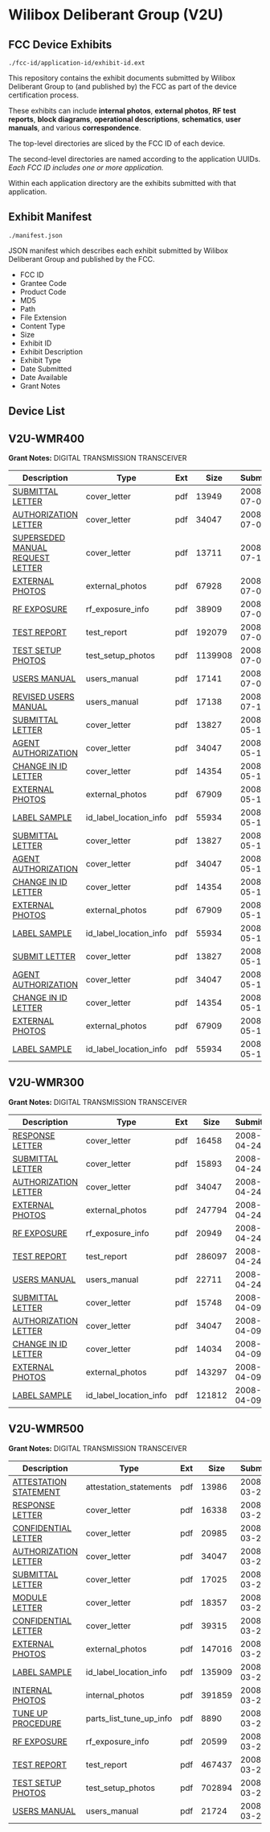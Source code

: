 # Wilibox Deliberant Group (V2U)
## FCC Device Exhibits

```
./fcc-id/application-id/exhibit-id.ext
```

This repository contains the exhibit documents submitted by Wilibox Deliberant Group to (and published by) the FCC as part of the device certification process.

These exhibits can include **internal photos**, **external photos**, **RF test reports**, **block diagrams**, **operational descriptions**, **schematics**, **user manuals**, and various **correspondence**.

The top-level directories are sliced by the FCC ID of each device.

The second-level directories are named according to the application UUIDs. *Each FCC ID includes one or more application.*

Within each application directory are the exhibits submitted with that application. 

## Exhibit Manifest

```
./manifest.json
```

JSON manifest which describes each exhibit submitted by Wilibox Deliberant Group and published by the FCC.

- FCC ID
- Grantee Code
- Product Code
- MD5
- Path
- File Extension
- Content Type
- Size
- Exhibit ID
- Exhibit Description
- Exhibit Type
- Date Submitted
- Date Available
- Grant Notes

## Device List
## V2U-WMR400
**Grant Notes:** DIGITAL TRANSMISSION TRANSCEIVER

| Description | Type | Ext | Size | Submitted | Available |
| ----------- | ---- | --- | ---- | --------- | --------- |
| [SUBMITTAL LETTER](V2U-WMR400/65897e9ca34dd52f174cdb3c450ec822/967502.pdf) | cover_letter | pdf | 13949 | 2008-07-09 | 2008-07-09 |
| [AUTHORIZATION LETTER](V2U-WMR400/65897e9ca34dd52f174cdb3c450ec822/920805.pdf) | cover_letter | pdf | 34047 | 2008-07-09 | 2008-07-09 |
| [SUPERSEDED MANUAL REQUEST LETTER](V2U-WMR400/65897e9ca34dd52f174cdb3c450ec822/969284.pdf) | cover_letter | pdf | 13711 | 2008-07-11 | 2008-07-09 |
| [EXTERNAL PHOTOS](V2U-WMR400/65897e9ca34dd52f174cdb3c450ec822/967498.pdf) | external_photos | pdf | 67928 | 2008-07-09 | 2008-07-09 |
| [RF EXPOSURE](V2U-WMR400/65897e9ca34dd52f174cdb3c450ec822/967499.pdf) | rf_exposure_info | pdf | 38909 | 2008-07-09 | 2008-07-09 |
| [TEST REPORT](V2U-WMR400/65897e9ca34dd52f174cdb3c450ec822/967503.pdf) | test_report | pdf | 192079 | 2008-07-09 | 2008-07-09 |
| [TEST SETUP PHOTOS](V2U-WMR400/65897e9ca34dd52f174cdb3c450ec822/967500.pdf) | test_setup_photos | pdf | 1139908 | 2008-07-09 | 2008-07-09 |
| [USERS MANUAL](V2U-WMR400/65897e9ca34dd52f174cdb3c450ec822/967501.pdf) | users_manual | pdf | 17141 | 2008-07-09 | 2008-07-09 |
| [REVISED USERS MANUAL](V2U-WMR400/65897e9ca34dd52f174cdb3c450ec822/969285.pdf) | users_manual | pdf | 17138 | 2008-07-11 | 2008-07-09 |
| [SUBMITTAL LETTER](V2U-WMR400/f847a1dda91e4b2197bf6b02cff271ac/942591.pdf) | cover_letter | pdf | 13827 | 2008-05-16 | 2008-05-16 |
| [AGENT AUTHORIZATION](V2U-WMR400/f847a1dda91e4b2197bf6b02cff271ac/920805.pdf) | cover_letter | pdf | 34047 | 2008-05-16 | 2008-05-16 |
| [CHANGE IN ID LETTER](V2U-WMR400/f847a1dda91e4b2197bf6b02cff271ac/942593.pdf) | cover_letter | pdf | 14354 | 2008-05-16 | 2008-05-16 |
| [EXTERNAL PHOTOS](V2U-WMR400/f847a1dda91e4b2197bf6b02cff271ac/942589.pdf) | external_photos | pdf | 67909 | 2008-05-16 | 2008-05-16 |
| [LABEL SAMPLE](V2U-WMR400/f847a1dda91e4b2197bf6b02cff271ac/942590.pdf) | id_label_location_info | pdf | 55934 | 2008-05-16 | 2008-05-16 |
| [SUBMITTAL LETTER](V2U-WMR400/f83b6567c95ff9a3588ad7e5af5b4a35/942591.pdf) | cover_letter | pdf | 13827 | 2008-05-16 | 2008-05-16 |
| [AGENT AUTHORIZATION](V2U-WMR400/f83b6567c95ff9a3588ad7e5af5b4a35/920805.pdf) | cover_letter | pdf | 34047 | 2008-05-16 | 2008-05-16 |
| [CHANGE IN ID LETTER](V2U-WMR400/f83b6567c95ff9a3588ad7e5af5b4a35/942593.pdf) | cover_letter | pdf | 14354 | 2008-05-16 | 2008-05-16 |
| [EXTERNAL PHOTOS](V2U-WMR400/f83b6567c95ff9a3588ad7e5af5b4a35/942589.pdf) | external_photos | pdf | 67909 | 2008-05-16 | 2008-05-16 |
| [LABEL SAMPLE](V2U-WMR400/f83b6567c95ff9a3588ad7e5af5b4a35/942590.pdf) | id_label_location_info | pdf | 55934 | 2008-05-16 | 2008-05-16 |
| [SUBMIT LETTER](V2U-WMR400/abd9d2dbadd1f5042d4495b1dbc8cab6/942591.pdf) | cover_letter | pdf | 13827 | 2008-05-16 | 2008-05-16 |
| [AGENT AUTHORIZATION](V2U-WMR400/abd9d2dbadd1f5042d4495b1dbc8cab6/920805.pdf) | cover_letter | pdf | 34047 | 2008-05-16 | 2008-05-16 |
| [CHANGE IN ID LETTER](V2U-WMR400/abd9d2dbadd1f5042d4495b1dbc8cab6/942593.pdf) | cover_letter | pdf | 14354 | 2008-05-16 | 2008-05-16 |
| [EXTERNAL PHOTOS](V2U-WMR400/abd9d2dbadd1f5042d4495b1dbc8cab6/942589.pdf) | external_photos | pdf | 67909 | 2008-05-16 | 2008-05-16 |
| [LABEL SAMPLE](V2U-WMR400/abd9d2dbadd1f5042d4495b1dbc8cab6/942590.pdf) | id_label_location_info | pdf | 55934 | 2008-05-16 | 2008-05-16 |
## V2U-WMR300
**Grant Notes:** DIGITAL TRANSMISSION TRANSCEIVER

| Description | Type | Ext | Size | Submitted | Available |
| ----------- | ---- | --- | ---- | --------- | --------- |
| [RESPONSE LETTER](V2U-WMR300/266f2ddda816f62464aa12940f10ef79/932814.pdf) | cover_letter | pdf | 16458 | 2008-04-24 | 2008-04-24 |
| [SUBMITTAL LETTER](V2U-WMR300/266f2ddda816f62464aa12940f10ef79/932818.pdf) | cover_letter | pdf | 15893 | 2008-04-24 | 2008-04-24 |
| [AUTHORIZATION LETTER](V2U-WMR300/266f2ddda816f62464aa12940f10ef79/920805.pdf) | cover_letter | pdf | 34047 | 2008-04-24 | 2008-04-24 |
| [EXTERNAL PHOTOS](V2U-WMR300/266f2ddda816f62464aa12940f10ef79/932815.pdf) | external_photos | pdf | 247794 | 2008-04-24 | 2008-04-24 |
| [RF EXPOSURE](V2U-WMR300/266f2ddda816f62464aa12940f10ef79/932816.pdf) | rf_exposure_info | pdf | 20949 | 2008-04-24 | 2008-04-24 |
| [TEST REPORT](V2U-WMR300/266f2ddda816f62464aa12940f10ef79/932819.pdf) | test_report | pdf | 286097 | 2008-04-24 | 2008-04-24 |
| [USERS MANUAL](V2U-WMR300/266f2ddda816f62464aa12940f10ef79/932817.pdf) | users_manual | pdf | 22711 | 2008-04-24 | 2008-04-24 |
| [SUBMITTAL LETTER](V2U-WMR300/054b13885a9a87e55d368340c384582a/925451.pdf) | cover_letter | pdf | 15748 | 2008-04-09 | 2008-04-09 |
| [AUTHORIZATION LETTER](V2U-WMR300/054b13885a9a87e55d368340c384582a/920805.pdf) | cover_letter | pdf | 34047 | 2008-04-09 | 2008-04-09 |
| [CHANGE IN ID LETTER](V2U-WMR300/054b13885a9a87e55d368340c384582a/925453.pdf) | cover_letter | pdf | 14034 | 2008-04-09 | 2008-04-09 |
| [EXTERNAL PHOTOS](V2U-WMR300/054b13885a9a87e55d368340c384582a/925449.pdf) | external_photos | pdf | 143297 | 2008-04-09 | 2008-04-09 |
| [LABEL SAMPLE](V2U-WMR300/054b13885a9a87e55d368340c384582a/925450.pdf) | id_label_location_info | pdf | 121812 | 2008-04-09 | 2008-04-09 |
## V2U-WMR500
**Grant Notes:** DIGITAL TRANSMISSION TRANSCEIVER

| Description | Type | Ext | Size | Submitted | Available |
| ----------- | ---- | --- | ---- | --------- | --------- |
| [ATTESTATION STATEMENT](V2U-WMR500/4f95a2ea59bda6833f4c553cfbcc683a/920808.pdf) | attestation_statements | pdf | 13986 | 2008-03-28 | 2008-03-28 |
| [RESPONSE LETTER](V2U-WMR500/4f95a2ea59bda6833f4c553cfbcc683a/920799.pdf) | cover_letter | pdf | 16338 | 2008-03-28 | 2008-03-28 |
| [CONFIDENTIAL LETTER](V2U-WMR500/4f95a2ea59bda6833f4c553cfbcc683a/920802.pdf) | cover_letter | pdf | 20985 | 2008-03-28 | 2008-03-28 |
| [AUTHORIZATION LETTER](V2U-WMR500/4f95a2ea59bda6833f4c553cfbcc683a/920805.pdf) | cover_letter | pdf | 34047 | 2008-03-28 | 2008-03-28 |
| [SUBMITTAL LETTER](V2U-WMR500/4f95a2ea59bda6833f4c553cfbcc683a/920806.pdf) | cover_letter | pdf | 17025 | 2008-03-28 | 2008-03-28 |
| [MODULE LETTER](V2U-WMR500/4f95a2ea59bda6833f4c553cfbcc683a/920807.pdf) | cover_letter | pdf | 18357 | 2008-03-28 | 2008-03-28 |
| [CONFIDENTIAL LETTER](V2U-WMR500/4f95a2ea59bda6833f4c553cfbcc683a/920809.pdf) | cover_letter | pdf | 39315 | 2008-03-28 | 2008-03-28 |
| [EXTERNAL PHOTOS](V2U-WMR500/4f95a2ea59bda6833f4c553cfbcc683a/920795.pdf) | external_photos | pdf | 147016 | 2008-03-28 | 2008-05-12 |
| [LABEL SAMPLE](V2U-WMR500/4f95a2ea59bda6833f4c553cfbcc683a/920800.pdf) | id_label_location_info | pdf | 135909 | 2008-03-28 | 2008-03-28 |
| [INTERNAL PHOTOS](V2U-WMR500/4f95a2ea59bda6833f4c553cfbcc683a/920796.pdf) | internal_photos | pdf | 391859 | 2008-03-28 | 2008-05-12 |
| [TUNE UP PROCEDURE](V2U-WMR500/4f95a2ea59bda6833f4c553cfbcc683a/920803.pdf) | parts_list_tune_up_info | pdf | 8890 | 2008-03-28 | 2008-03-28 |
| [RF EXPOSURE](V2U-WMR500/4f95a2ea59bda6833f4c553cfbcc683a/920801.pdf) | rf_exposure_info | pdf | 20599 | 2008-03-28 | 2008-03-28 |
| [TEST REPORT](V2U-WMR500/4f95a2ea59bda6833f4c553cfbcc683a/920804.pdf) | test_report | pdf | 467437 | 2008-03-28 | 2008-03-28 |
| [TEST SETUP PHOTOS](V2U-WMR500/4f95a2ea59bda6833f4c553cfbcc683a/920797.pdf) | test_setup_photos | pdf | 702894 | 2008-03-28 | 2008-05-12 |
| [USERS MANUAL](V2U-WMR500/4f95a2ea59bda6833f4c553cfbcc683a/920798.pdf) | users_manual | pdf | 21724 | 2008-03-28 | 2008-05-12 |
